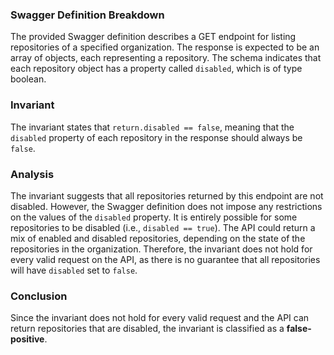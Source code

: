 ### Swagger Definition Breakdown
The provided Swagger definition describes a GET endpoint for listing repositories of a specified organization. The response is expected to be an array of objects, each representing a repository. The schema indicates that each repository object has a property called `disabled`, which is of type boolean.

### Invariant
The invariant states that `return.disabled == false`, meaning that the `disabled` property of each repository in the response should always be `false`.

### Analysis
The invariant suggests that all repositories returned by this endpoint are not disabled. However, the Swagger definition does not impose any restrictions on the values of the `disabled` property. It is entirely possible for some repositories to be disabled (i.e., `disabled == true`). The API could return a mix of enabled and disabled repositories, depending on the state of the repositories in the organization. Therefore, the invariant does not hold for every valid request on the API, as there is no guarantee that all repositories will have `disabled` set to `false`.

### Conclusion
Since the invariant does not hold for every valid request and the API can return repositories that are disabled, the invariant is classified as a **false-positive**.
